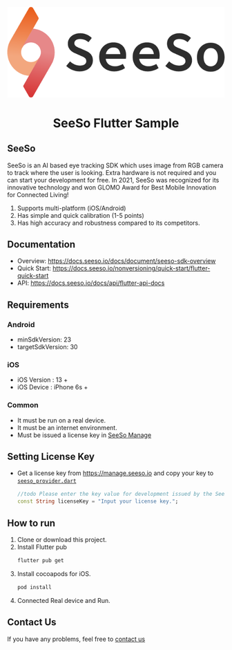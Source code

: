 <p align="center">
    <img src="./image/seeso_logo.png">
</p>
<div align="center">
    <h1>SeeSo Flutter Sample</h1>
    <a href="https://github.com/visualcamp/seeso-sample-flutter" alt="release">
    </a>
</div>

## SeeSo
SeeSo is an AI based eye tracking SDK which uses image from RGB camera to track where the user is looking.
Extra hardware is not required and you can start your development for free.
In 2021, SeeSo was recognized for its innovative technology and won GLOMO Award for Best Mobile Innovation for Connected Living!

1. Supports multi-platform (iOS/Android)
2. Has simple and quick calibration (1-5 points)
3. Has high accuracy and robustness compared to its competitors.


## Documentation
* Overview: https://docs.seeso.io/docs/document/seeso-sdk-overview
* Quick Start: https://docs.seeso.io/nonversioning/quick-start/flutter-quick-start
* API: https://docs.seeso.io/docs/api/flutter-api-docs

## Requirements

### Android
* minSdkVersion: 23
* targetSdkVersion: 30

### iOS
* iOS Version : 13 + 
* iOS Device : iPhone 6s +

### Common
* It must be run on a real device.
* It must be an internet environment.
* Must be issued a license key in [SeeSo Manage](https://manage.seeso.io/)

## Setting License Key
* Get a license key from https://manage.seeso.io and copy your key to [`seeso_provider.dart`](/lib/provider/seeso_provider.dart#L21)
   ```dart
   //todo Please enter the key value for development issued by the SeeSo.io
  const String licenseKey = "Input your license key.";
   ```

## How to run
1. Clone or download this project.
2. Install Flutter pub 
   ```bash
   flutter pub get
   ```
3. Install cocoapods for iOS.
   ```bash
   pod install
   ```
4. Connected Real device and Run.


## Contact Us
If you have any problems, feel free to [contact us](https://seeso.io/Contact-Us) 
